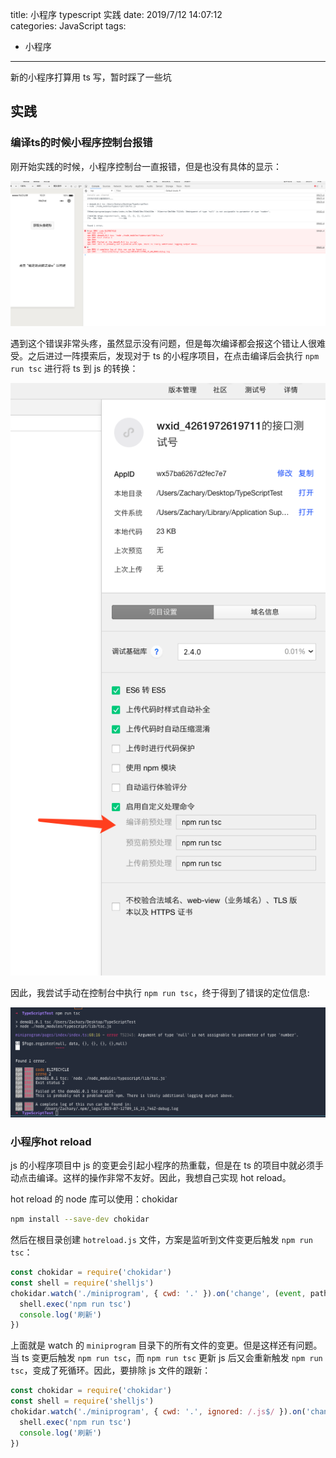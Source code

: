 title: 小程序 typescript 实践
date: 2019/7/12 14:07:12  
categories: JavaScript
tags: 

 - 小程序
	
---

新的小程序打算用 ts 写，暂时踩了一些坑

<!--more-->

## 实践

### 编译ts的时候小程序控制台报错

刚开始实践的时候，小程序控制台一直报错，但是也没有具体的显示：

![](https://github.com/zhang759740844/MyImgs/blob/master/MyBlog/ts_1.png?raw=true)

遇到这个错误非常头疼，虽然显示没有问题，但是每次编译都会报这个错让人很难受。之后进过一阵摸索后，发现对于 ts 的小程序项目，在点击编译后会执行 `npm run tsc` 进行将 ts 到 js 的转换：

![](https://github.com/zhang759740844/MyImgs/blob/master/MyBlog/ts_2.png?raw=true)

因此，我尝试手动在控制台中执行 `npm run tsc`，终于得到了错误的定位信息:

![](https://github.com/zhang759740844/MyImgs/blob/master/MyBlog/ts_3.png?raw=true)

### 小程序hot reload

js 的小程序项目中 js 的变更会引起小程序的热重载，但是在 ts 的项目中就必须手动点击编译。这样的操作非常不友好。因此，我想自己实现 hot reload。

hot reload 的 node 库可以使用：chokidar

```bash
npm install --save-dev chokidar
```

然后在根目录创建 `hotreload.js` 文件，方案是监听到文件变更后触发 `npm run tsc`：

```js
const chokidar = require('chokidar')
const shell = require('shelljs')
chokidar.watch('./miniprogram', { cwd: '.' }).on('change', (event, path) => {
  shell.exec('npm run tsc')
  console.log('刷新')
})
```

上面就是 watch 的 `miniprogram` 目录下的所有文件的变更。但是这样还有问题。当 ts 变更后触发 `npm run tsc`，而 `npm run tsc` 更新 js 后又会重新触发 `npm run tsc`，变成了死循环。因此，要排除 js 文件的跟新：

```js
const chokidar = require('chokidar')
const shell = require('shelljs')
chokidar.watch('./miniprogram', { cwd: '.', ignored: /.js$/ }).on('change', (event, path) => {
  shell.exec('npm run tsc')
  console.log('刷新')
})
```















































